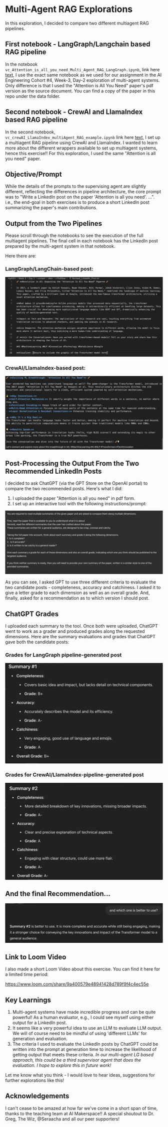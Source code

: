 # Multi-Agent RAG Explorations

In this exploration, I decided to compare two different multiagent RAG pipelines.


## First notebook - LangGraph/Langchain based RAG pipeline
In the notebook `vc_Attention_is_all_you_need_Multi_Agent_RAG_LangGraph.ipynb`, link here [text](vc_Attention_is_all_you_need_Multi_Agent_RAG_LangGraph.ipynb), I use the exact same notebook as we used for our assignment in the AI Engineering Cohort #4, Week-3, Day-2 exploration of multi-agent systems.  Only difference is that I used the "Attention is All You Need" paper's pdf version as the source document.  You can find a copy of the paper in this repo under the data folder.


## Second notebook - CrewAI and LlamaIndex based RAG pipeline
In the second notebook, `vc_crewAI_LlamaIndex_multiAgent_RAG_example.ipynb` link here [text](vc_crewAI_LlamaIndex_multiAgent_RAG_example.ipynb), I set up a multiagent RAG pipeline using CrewAI and LlamaIndex.  I wanted to learn more about the different wrappers available to set up multiagent systems, hence this exercise!!  For this exploration, I used the same "Attention is all you need" paper.


## Objective/Prompt
While the details of the prompts to the supervising agent are slightly different, reflecting the differences in pipeline architecture, the core prompt was to "Write a LinkedIn post on the paper 'Attention is all you need'. ...".  i.e., the end-goal in both exercises is to produce a short LinkedIn post summarizing the paper's main contributions.


## Output from the Two Pipelines
Please scroll through the notebooks to see the execution of the full multiagent pipelines.
The final cell in each notebook has the LinkedIn post prepared by the multi-agent system in that notebook.

Here there are:

### LangGraph/LangChain-based post:

![alt text](./data/1_LangGraph_linkedIn_post.png)

### CrewAI/LlamaIndex-based post:

![alt text](./data/2_crewAi_LlamaIndex_LinkedIn_post.png)


## Post-Processing the Output From the Two Recommended LinkedIn Posts
I decided to ask ChatGPT (via the GPT Store on the OpenAI portal) to compare the two recommended posts.
Here's what I did:
1.  I uploaded the paper "Attention is all you need" in pdf form.
2.  I set up an interactive tool with the following instructions/prompt:

![alt text](data/3_gpt_prompt.png)

As you can see, I asked GPT to use three different criteria to evaluate the two candidate posts - completeness, accuracy and catchiness.  I asked it to give a letter grade to each dimension as well as an overall grade.
And, finally, asked for a recommendation as to which version I should post.

## ChatGPT Grades
I uploaded each summary to the tool.  Once both were uploaded, ChatGPT went to work as a grader and produced grades along the requested dimensions.  Here are the summary evaluations and grades that ChatGPT gave both the candidate posts:

### Grades for LangGraph pipeline-generated post
![alt text](data/4_gpt_grade_LG.png)

### Grades for CrewAI/LlamaIndex-pipeline-generated post
![alt text](data/5_gpt_grade_crewAI.png)


## And the final Recommendation...
![alt text](data/6_gpt_recommended_post.png)


## Link to Loom Video
I also made a short Loom Video about this exercise.   You can find it here for a limited time period:

https://www.loom.com/share/9a400579e48941428d789f9f4c4ec55e


## Key Learnings
1.  Multi-agent systems have made incredible progress and can be quite powerful!  As a human evaluator, e.g., I could see myself using either output for a LinkedIn post.
2.  It seems like a very powerful idea to use an LLM to evaluate LLM output.  We will of course need to be mindful of using 'different LLMs' for generation and evaluation.
3.  The criteria I used to evaluate the LinkedIn posts by ChatGPT could be written into the prompt at generation time to increase the likelihood of getting output that meets these criteria.  *In our multi-agent LG based approach, this could be a third supervisor agent that does the evaluation.  I hope to explore this in future work!*

Let me know what you think - I would love to hear ideas, suggestions for further explorations like this!


## Acknowledgements
I can't cease to be amazed at how far we've come in a short span of time, thanks to the teaching team at AI Makerspace!! A special shoutout to Dr. Greg, The Wiz, @Seraacha and all our peer supporters!
